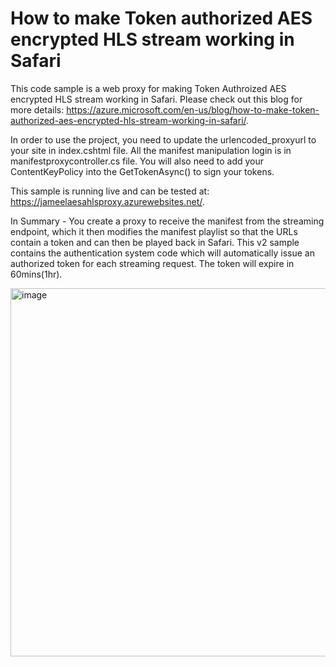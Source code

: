 # How to make Token authorized AES encrypted HLS stream working in Safari

This code sample is a web proxy for making Token Authroized AES encrypted HLS stream working in Safari. Please check out this blog for more details: https://azure.microsoft.com/en-us/blog/how-to-make-token-authorized-aes-encrypted-hls-stream-working-in-safari/. 

In order to use the project, you need to update the urlencoded_proxyurl to your site in index.cshtml file. All the manifest manipulation login is in manifestproxycontroller.cs file. You will also need to add your ContentKeyPolicy into the GetTokenAsync() to sign your tokens.

This sample is running live and can be tested at: https://jameelaesahlsproxy.azurewebsites.net/. 

In Summary - You create a proxy to receive the manifest from the streaming endpoint, which it then modifies the manifest playlist so that the URLs contain a token and can then be played back in Safari. This v2 sample contains the authentication system code which will automatically issue an authorized token for each streaming request.  The token will expire in 60mins(1hr).

<img width="589" alt="image" src="https://user-images.githubusercontent.com/33047452/153738224-261919d7-e38d-483e-87ab-0f229838f578.png">


